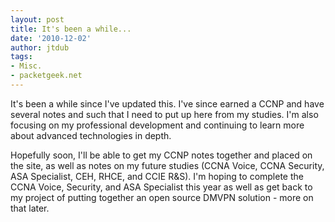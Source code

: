 ```yaml
---
layout: post
title: It's been a while...
date: '2010-12-02'
author: jtdub
tags:
- Misc.
- packetgeek.net
---
```


It's been a while since I've updated this. I've since earned a CCNP and have several notes and such that I need to put up here from my studies. I'm also focusing on my professional development and continuing to learn more about advanced technologies in depth.

Hopefully soon, I'll be able to get my CCNP notes together and placed on the site, as well as notes on my future studies (CCNA Voice, CCNA Security, ASA Specialist, CEH, RHCE, and CCIE R&amp;S). I'm hoping to complete the CCNA Voice, Security, and ASA Specialist this year as well as get back to my project of putting together an open source DMVPN solution - more on that later.
